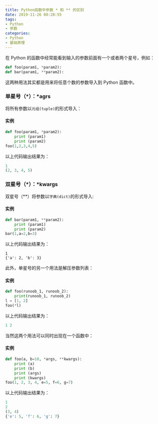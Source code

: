 ```yaml
---
title: Python函数中参数 * 和 ** 的区别
date: 2019-11-26 00:28:55
tags: 
- Python
- 参数
categories: 
- Python
- 基础原理
---
```


在 Python 的函数中经常能看到输入的参数前面有一个或者两个星号，例如：

```python
def foo(param1, *param2):
def bar(param1, **param2):
```

这两种用法其实都是用来将任意个数的参数导入到 Python 函数中。

<!-- more -->

### **单星号（\*）：\*agrs**

将所有参数以`元组(tuple)`的形式导入：

#### **实例**

```python
def foo(param1, *param2):
    print (param1)
    print (param2)
foo(1,2,3,4,5)
```

以上代码输出结果为：

```python
1
(2, 3, 4, 5)
```

### **双星号（\*）：\*kwargs**

双星号（**）将参数以`字典(dict)`的形式导入:

#### **实例**

```python
def bar(param1, **param2):
    print (param1)
    print (param2)
bar(1,a=2,b=3)
```

以上代码输出结果为：

```
1
{'a': 2, 'b': 3}
```

此外，单星号的另一个用法是解压参数列表：

#### **实例**

```python
def foo(runoob_1, runoob_2):
    print(runoob_1, runoob_2)
l = [1, 2]
foo(*l)
```

以上代码输出结果为：

```python
1 2
```

当然这两个用法可以同时出现在一个函数中：

#### **实例**

```python
def foo(a, b=10, *args, **kwargs):
    print (a)
    print (b)
    print (args)
    print (kwargs)
foo(1, 2, 3, 4, e=5, f=6, g=7)
```

以上代码输出结果为：

```python
1
2
(3, 4)
{'e': 5, 'f': 6, 'g': 7}
```

